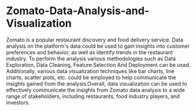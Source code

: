 # Zomato-Data-Analysis-and-Visualization
Zomato is a popular restaurant discovery and food delivery service. Data analysis on the platform's data could be used to gain insights into customer preferences and behavior, as well as identify trends in the restaurant industry. To perform the analysis various methodologies such as Data Exploration, Data Cleaning, Feature Selection And Deployment can be used. Additionally, various data visualization techniques like bar charts, line charts, scatter plots, etc. could be employed to help communicate the insights gained from the analysis.Overall, data visualization can be used to effectively communicate the insights from Zomato data analysis to a wide range of stakeholders, including restaurants, food industry players, and investors.
